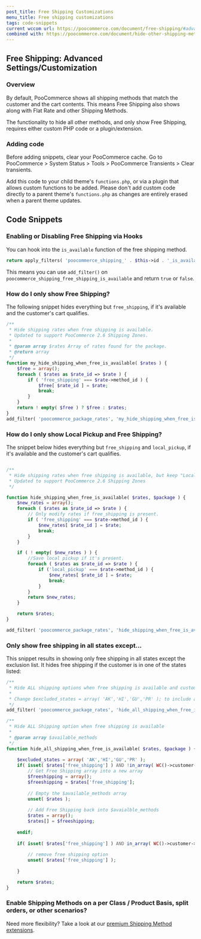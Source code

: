 ```yaml
---
post_title: Free Shipping Customizations
menu_title: Free shipping customizations
tags: code-snippets
current wccom url: https://poocommerce.com/document/free-shipping/#advanced-settings-customization
combined with: https://poocommerce.com/document/hide-other-shipping-methods-when-free-shipping-is-available/#use-a-plugin
---
```


## Free Shipping: Advanced Settings/Customization

### Overview

By default, PooCommerce shows all shipping methods that match the customer and the cart contents. This means Free Shipping also shows along with Flat Rate and other Shipping Methods. 

The functionality to hide all other methods, and only show Free Shipping, requires either custom PHP code or a plugin/extension.

### Adding code

Before adding snippets, clear your PooCommerce cache. Go to PooCommerce > System Status > Tools > PooCommerce Transients > Clear transients.

Add this code to your child theme's `functions.php`, or via a plugin that allows custom functions to be added. Please don't add custom code directly to a parent theme's `functions.php` as changes are entirely erased when a parent theme updates.

## Code Snippets

### Enabling or Disabling Free Shipping via Hooks

You can hook into the `is_available` function of the free shipping method.

```php
return apply_filters( 'poocommerce_shipping_' . $this->id . '_is_available', $is_available );
```

This means you can use `add_filter()` on `poocommerce_shipping_free_shipping_is_available` and return `true` or `false`.

### How do I only show Free Shipping?

The following snippet hides everything but `free_shipping`, if it's available and the customer's cart qualifies. 

```php
/**
 * Hide shipping rates when free shipping is available.
 * Updated to support PooCommerce 2.6 Shipping Zones.
 *
 * @param array $rates Array of rates found for the package.
 * @return array
 */
function my_hide_shipping_when_free_is_available( $rates ) {
	$free = array();
	foreach ( $rates as $rate_id => $rate ) {
		if ( 'free_shipping' === $rate->method_id ) {
			$free[ $rate_id ] = $rate;
			break;
		}
	}
	return ! empty( $free ) ? $free : $rates;
}
add_filter( 'poocommerce_package_rates', 'my_hide_shipping_when_free_is_available', 100 );
```

### How do I only show Local Pickup and Free Shipping?

The snippet below hides everything but `free_shipping` and `local_pickup`, if it's available and the customer's cart qualifies. 

```php

/**
 * Hide shipping rates when free shipping is available, but keep "Local pickup" 
 * Updated to support PooCommerce 2.6 Shipping Zones
 */

function hide_shipping_when_free_is_available( $rates, $package ) {
	$new_rates = array();
	foreach ( $rates as $rate_id => $rate ) {
		// Only modify rates if free_shipping is present.
		if ( 'free_shipping' === $rate->method_id ) {
			$new_rates[ $rate_id ] = $rate;
			break;
		}
	}

	if ( ! empty( $new_rates ) ) {
		//Save local pickup if it's present.
		foreach ( $rates as $rate_id => $rate ) {
			if ('local_pickup' === $rate->method_id ) {
				$new_rates[ $rate_id ] = $rate;
				break;
			}
		}
		return $new_rates;
	}

	return $rates;
}

add_filter( 'poocommerce_package_rates', 'hide_shipping_when_free_is_available', 10, 2 );
```

### Only show free shipping in all states except…

This snippet results in showing only free shipping in all states except the exclusion list. It hides free shipping if the customer is in one of the states listed:

```php
/**
 * Hide ALL shipping options when free shipping is available and customer is NOT in certain states
 *
 * Change $excluded_states = array( 'AK','HI','GU','PR' ); to include all the states that DO NOT have free shipping
 */
add_filter( 'poocommerce_package_rates', 'hide_all_shipping_when_free_is_available' , 10, 2 );

/**
 * Hide ALL Shipping option when free shipping is available
 *
 * @param array $available_methods
 */
function hide_all_shipping_when_free_is_available( $rates, $package ) {
 
	$excluded_states = array( 'AK','HI','GU','PR' );
	if( isset( $rates['free_shipping'] ) AND !in_array( WC()->customer->shipping_state, $excluded_states ) ) :
		// Get Free Shipping array into a new array
		$freeshipping = array();
		$freeshipping = $rates['free_shipping'];
 
		// Empty the $available_methods array
		unset( $rates );
 
		// Add Free Shipping back into $avaialble_methods
		$rates = array();
		$rates[] = $freeshipping;
 
	endif;
 
	if( isset( $rates['free_shipping'] ) AND in_array( WC()->customer->shipping_state, $excluded_states ) ) {
 
		// remove free shipping option
		unset( $rates['free_shipping'] );
 
	}

	return $rates;
}
```

### Enable Shipping Methods on a per Class / Product Basis, split orders, or other scenarios?

Need more flexibility? Take a look at our [premium Shipping Method extensions](https://poocommerce.com/product-category/poocommerce-extensions/shipping-methods/).


